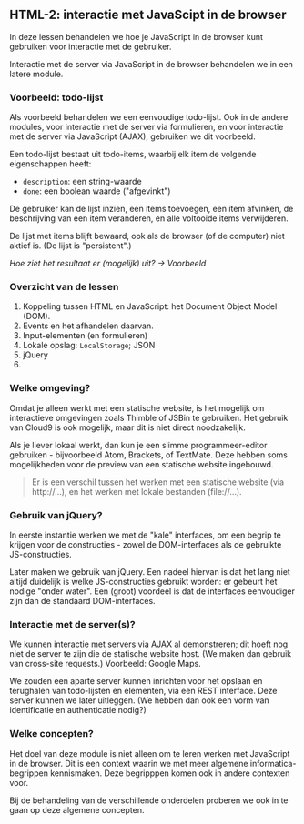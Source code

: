 ## HTML-2: interactie met JavaScipt in de browser

In deze lessen behandelen we hoe je JavaScript in de browser kunt gebruiken voor interactie met de gebruiker.

Interactie met de server via JavaScript in de browser behandelen we in een latere module.

### Voorbeeld: todo-lijst

Als voorbeeld behandelen we een eenvoudige todo-lijst. Ook in de andere modules, voor interactie met de server via formulieren, en voor interactie met de server via JavaScript (AJAX), gebruiken we dit voorbeeld.

Een todo-lijst bestaat uit todo-items, waarbij elk item de volgende eigenschappen heeft:

* `description`: een string-waarde
* `done`: een boolean waarde ("afgevinkt")

De gebruiker kan de lijst inzien, een items toevoegen, een item afvinken, de beschrijving van een item veranderen, en alle voltooide items verwijderen.

De lijst met items blijft bewaard, ook als de browser (of de computer) niet aktief is. (De lijst is "persistent".)

*Hoe ziet het resultaat er (mogelijk) uit? -> Voorbeeld*

### Overzicht van de lessen

1. Koppeling tussen HTML en JavaScript: het Document Object Model (DOM).
2. Events en het afhandelen daarvan.
3. Input-elementen (en formulieren)
4. Lokale opslag: `LocalStorage`; JSON
5. jQuery
6. 

### Welke omgeving?

Omdat je alleen werkt met een statische website, is het mogelijk om interactieve omgevingen zoals Thimble of JSBin te gebruiken. Het gebruik van Cloud9 is ook mogelijk, maar dit is niet direct noodzakelijk.

Als je liever lokaal werkt, dan kun je een slimme programmeer-editor gebruiken - bijvoorbeeld Atom, Brackets, of TextMate. Deze hebben soms mogelijkheden voor de preview van een statische website ingebouwd.

> Er is een verschil tussen het werken met een statische website (via http://...), en het werken met lokale bestanden (file://...).

### Gebruik van jQuery?

In eerste instantie werken we met de "kale" interfaces, om een begrip te krijgen voor de constructies - zowel de DOM-interfaces als de gebruikte JS-constructies.

Later maken we gebruik van jQuery. Een nadeel hiervan is dat het lang niet altijd duidelijk is welke JS-constructies gebruikt worden: er gebeurt het nodige "onder water". Een (groot) voordeel is dat de interfaces eenvoudiger zijn dan de standaard DOM-interfaces.

### Interactie met de server(s)?

We kunnen interactie met servers via AJAX al demonstreren; dit hoeft nog niet de server te zijn die de statische website host. (We maken dan gebruik van cross-site requests.) Voorbeeld: Google Maps.

We zouden een aparte server kunnen inrichten voor het opslaan en terughalen van todo-lijsten en elementen, via een REST interface. Deze server kunnen we later uitleggen. (We hebben dan ook een vorm van identificatie en authenticatie nodig?)

### Welke concepten?

Het doel van deze module is niet alleen om te leren werken met JavaScript in de browser. Dit is een context waarin we met meer algemene informatica-begrippen kennismaken. Deze begripppen komen ook in andere contexten voor.

Bij de behandeling van de verschillende onderdelen proberen we ook in te gaan op deze algemene concepten.
